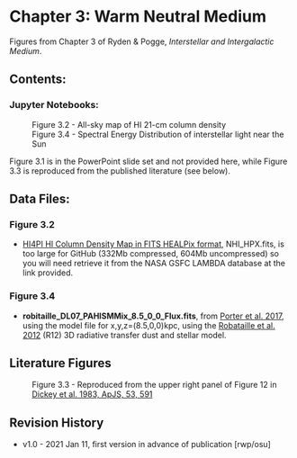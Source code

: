 # Chapter 3: Warm Neutral Medium

Figures from Chapter 3 of Ryden & Pogge, *Interstellar and Intergalactic Medium*.

## Contents:

### Jupyter Notebooks:
<dl>
<dd>Figure 3.2 - All-sky map of HI 21-cm column density
<dd>Figure 3.4 - Spectral Energy Distribution of interstellar light near the Sun
</dl>
Figure 3.1 is in the PowerPoint slide set and not provided here, while
Figure 3.3 is reproduced from the published literature (see below).

## Data Files:

### Figure 3.2
 * [HI4PI HI Column Density Map in FITS HEALPix format](https://lambda.gsfc.nasa.gov/product/foreground/fg_hi4pi_info.cfm), NHI_HPX.fits, is too large for GitHub (332Mb compressed, 604Mb uncompressed) so you will need retrieve it from the NASA GSFC LAMBDA database at the link provided.

### Figure 3.4
 * **robitaille_DL07_PAHISMMix_8.5_0_0_Flux.fits**, from [Porter et al. 2017](https://ui.adsabs.harvard.edu/abs/2017ApJ...846...67P/abstract), using the model file for x,y,z=(8.5,0,0)kpc, using the [Robataille et al. 2012](https://ui.adsabs.harvard.edu/abs/2012A%26A...545A..39R/abstract) (R12) 3D radiative transfer dust and stellar model.  

## Literature Figures
<dl>
<dd>Figure 3.3 - Reproduced from the upper right panel of Figure 12 in
    <a href="http://ui.adsabs.harvard.edu/abs/1983ApJS...53..591D">Dickey et al. 1983, ApJS, 53, 591</a>
</dl>

## Revision History

* v1.0 - 2021 Jan 11, first version in advance of publication [rwp/osu]
